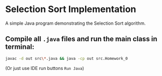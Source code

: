# Selection Sort Implementation

A simple Java program demonstrating the Selection Sort algorithm.

## Compile all `.java` files and run the main class in terminal:
```bash
javac -d out src\*.java && java -cp out src.Homework_0
```
(Or just use IDE run buttons `Run Java`)